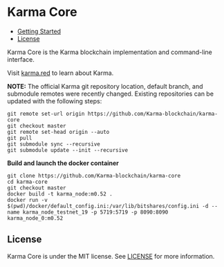 Karma Core
==============
* [Getting Started](#getting-started)
* [License](#license)

Karma Core is the Karma blockchain implementation and command-line interface.

Visit [karma.red](https://karma.red/) to learn about Karma.

**NOTE:** The official Karma git repository location, default branch, and submodule remotes were recently changed. Existing
repositories can be updated with the following steps:

    git remote set-url origin https://github.com/Karma-blockchain/karma-core
    git checkout master
    git remote set-head origin --auto
    git pull
    git submodule sync --recursive
    git submodule update --init --recursive

**Build and launch the docker container**

    git clone https://github.com/Karma-blockchain/karma-core
    cd karma-core
    git checkout master
    docker build -t karma_node:m0.52 .
    docker run -v $(pwd)/docker/default_config.ini:/var/lib/bitshares/config.ini -d --name karma_node_testnet_19 -p 5719:5719 -p 8090:8090 karma_node_0:m0.52

 
License
-------
Karma Core is under the MIT license. See [LICENSE](https://github.com/Karma-blockchain/karma-core/blob/master/LICENSE.txt)
for more information.

